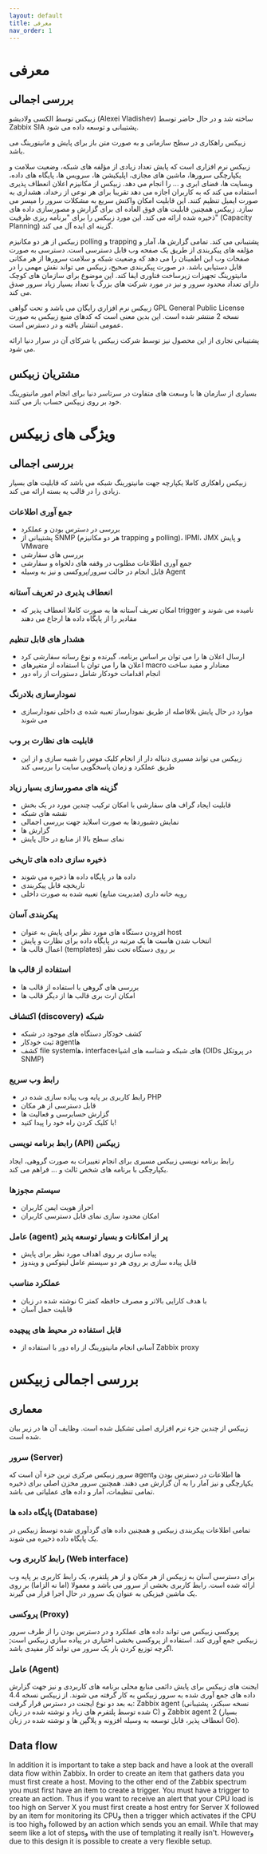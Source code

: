 ```yaml
---
layout: default
title: معرفی
nav_order: 1
---
```


# معرفی
## بررسی اجمالی
زبیکس توسط الکسی ولادیشو (Alexei Vladishev) ساخته شد و در حال حاضر توسط Zabbix SIA پشتیبانی و توسعه داده می شود.

زبیکس راهکاری در سطح سازمانی و به صورت متن باز برای پایش و مانیتورینگ می باشد.

زبیکس نرم افزاری است که پایش تعداد زیادی از مؤلفه های شبکه، وضعیت سلامت و یکپارچگی سرورها، ماشین های مجازی، اپلیکیشن ها، سرویس ها، پایگاه های داده، وبسایت ها، فضای ابری و ... را انجام می دهد. زبیکس از مکانیزم اعلان انعطاف پذیری استفاده می کند که به کاربران اجازه می دهد تقریبا برای هر نوعی از رخداد، هشداری به صورت ایمیل تنظیم کنند. این قابلیت امکان واکنش سریع به مشکلات سرور را میسر می سازد. زبیکس همچنین قابلیت های فوق العاده ای برای گزارش و مصورسازی داده های ذخیره شده ارائه می کند. این مورد زبیکس را برای "برنامه ریزی ظرفیت" (Capacity Planning) گزینه ای ایده آل می کند.

زبیکس از هر دو مکانیزم polling و trapping پشتیبانی می کند. تمامی گزارش ها، آمار و مؤلفه های پیکربندی از طریق یک صفحه وب قابل دسترسی است. دسترسی به صورت صفحات وب این اطمینان را می دهد که وضعیت شبکه و سلامت سرورها از هر مکانی قابل دستیابی باشد. در صورت پیکربندی صحیح، زبیکس می تواند نقش مهمی را در مانیتورینگ تجهیزات زیرساخت فناوری ایفا کند. این موضوع برای سازمان های کوچک دارای تعداد محدود سرور و نیز در مورد شرکت های بزرگ با تعداد بسیار زیاد سرور صدق می کند.

زبیکس نرم افزاری رایگان می باشد و تحت گواهی GPL General Public License نسخه 2 منتشر شده است. این بدین معنی است که کدهای منبع زبیکس به صورت عمومی انتشار یافته و در دسترس است.

پشتیبانی تجاری از این محصول نیز توسط شرکت زبیکس یا شرکای آن در سرار دنیا ارائه می شود.


## مشتریان زبیکس
بسیاری از سازمان ها با وسعت های متفاوت در سرتاسر دنیا برای انجام امور مانیتورینگ خود بر روی زبیکس حساب باز می کنند.


# ویژگی های زبیکس
## بررسی اجمالی
زبیکس راهکاری کاملا یکپارچه جهت مانیتورینگ شبکه می باشد که قابلیت های بسیار زیادی را در قالب یه بسته ارائه می کند.

### جمع آوری اطلاعات

- بررسی در دسترس بودن و عملکرد
- پشتیبانی از SNMP (هر دو مکانیزم trapping و polling)، IPMI، JMX و پایش VMware
- بررسی های سفارشی
- جمع آوری اطلاعات مطلوب در وقفه های دلخواه و سفارشی
- قابل انجام در حالت سرور/پروکسی و نیز به وسیله Agent

### انعطاف پذیری در تعریف آستانه

- امکان تعریف آستانه ها به صورت کاملا انعطاف پذیر که trigger نامیده می شوند و مقادیر را از پایگاه داده ها ارجاع می دهند

### هشدار های قابل تنظیم

- ارسال اعلان ها را می توان بر اساس برنامه، گیرنده و نوع رسانه سفارشی کرد
- اعلان ها را می توان با استفاده از متغیرهای macro معنادار و مفید ساخت
- انجام اقدامات خودکار شامل دستورات از راه دور

### نمودارسازی بلادرنگ

- موارد در حال پایش بلافاصله از طریق نمودارساز تعبیه شده ی داخلی نمودارسازی می شوند

### قابلیت های نظارت بر وب

- زبیکس می تواند مسیری دنباله دار از انجام کلیک موس را شبیه سازی و از این طریق عملکرد و زمان پاسخگویی سایت را بررسی کند

### گزینه های مصورسازی بسیار زیاد

- قابلیت ایجاد گراف های سفارشی با امکان ترکیب چندین مورد در یک بخش
- نقشه های شبکه
- نمایش دشبوردها به صورت اسلاید جهت بررسی اجمالی
- گزارش ها
- نمای سطح بالا از منابع در حال پایش

### ذخیره سازی داده های تاریخی

- داده ها در پایگاه داده ها ذخیره می شوند
- تاریخچه قابل پیکربندی
- رویه خانه داری (مدیریت منابع) تعبیه شده به صورت داخلی

### پیکربندی آسان

- افزودن دستگاه های مورد نظر برای پایش به عنوان host
- انتخاب شدن هاست ها یک مرتبه در پایگاه داده برای نظارت و پایش
- اعمال قالب ها (templates) بر روی دستگاه تحت نظر

### استفاده از قالب ها

- بررسی های گروهی با استفاده از قالب ها
- امکان ارث بری قالب ها از دیگر قالب ها

### اکتشاف (discovery) شبکه

- کشف خودکار دستگاه های موجود در شبکه
- ثبت خودکار agentها
- کشف file systemها، interfaceهای شبکه و شناسه های اشیاء (OIDs در پروتکل SNMP)

### رابط وب سریع

- رابط کاربری بر پایه وب پیاده سازی  شده در PHP
- قابل دسترسی از هر مکان
- گزارش حسابرسی و فعالیت ها
- با کلیک کردن راه خود را پیدا کنید!

### رابط برنامه نویسی (API) زبیکس

رابط برنامه نویسی زبیکس مسیری برای انجام تغییرات به صورت گروهی، ایجاد یکپارچگی با برنامه های شخص ثالث و ... فراهم می کند.

### سیستم مجوزها

- احراز هویت ایمن کاربران
- امکان محدود سازی نمای قابل دسترسی کاربران

### عامل (agent) پر از امکانات و بسیار توسعه پذیر

- پیاده سازی بر روی اهداف مورد نظر برای پایش
- قابل پیاده سازی بر روی هر دو سیستم عامل لینوکس و ویندوز

### عملکرد مناسب

- نوشته شده در زبان C با هدف کارایی بالاتر و مصرف حافظه کمتر
- قابلیت حمل آسان

### قابل استفاده در محیط های پیچیده

- آسانی انجام مانیتورینگ از راه دور با استفاده از Zabbix proxy



# بررسی اجمالی زبیکس
## معماری
زبیکس از چندین جزء نرم افزاری اصلی تشکیل شده است. وظایف آن ها در زیر بیان شده است.

### سرور (Server)

سرور زبیکس مرکزی ترین جزء آن است که agentها اطلاعات در دسترس بودن و یکپارچگی و نیز آمار را به آن گزارش می دهند. همچنین سرور مخزن اصلی برای ذخیره تمامی تنظیمات، آمار و داده های عملیاتی می باشد.

### پایگاه داده ها (Database)
تمامی اطلاعات پیکربندی زبیکس و همچنین داده های گردآوری شده توسط زبیکس در یک پایگاه داده ذخیره می شوند.

### رابط کاربری وب (Web interface)
برای دسترسی آسان به زبیکس از هر مکان و از هر پلتفرم، یک رابط کاربری بر پایه وب ارائه شده است. رابط کاربری بخشی از سرور می باشد و معمولا (اما نه الزاما) بر روی یک ماشین فیزیکی به عنوان یک سرور در حال اجرا قرار می گیرند.

### پروکسی (Proxy)
پروکسی زبیکس می تواند داده های عملکرد و در دسترس بودن را از طرف سرور زبیکس جمع آوری کند. استفاده از پروکسی بخشی اختیاری در پیاده سازی زبیکس است; اگرچه توزیع کردن بار یک سرور می تواند کار مفیدی باشد.

### عامل (Agent)
ایجنت های زبیکس برای پایش دائمی منابع محلی برنامه های کاربردی و نیز جهت گزارش داده های جمع آوری شده به سرور زبیکس به کار گرفته می شوند. از زبیکس نسخه 4.4 به بعد دو نوع ایجنت در دسترس قرار گرفت: Zabbix agent (نسخه سبکتر، پشتیبانی شده توسط پلتفرم های زیاد و نوشته شده در زبان C) و Zabbix agent 2 (بسیار انعطاف پذیر، قابل توسعه به وسیله افزونه و پلاگین ها و نوشته شده در زبان Go).

## Data flow
In addition it is important to take a step back and have a look at the overall data flow within Zabbix. In order to create an item that gathers data you must first create a host. Moving to the other end of the Zabbix spectrum you must first have an item to create a trigger. You must have a trigger to create an action. Thus if you want to receive an alert that your CPU load is too high on Server X you must first create a host entry for Server X followed by an item for monitoring its CPUو then a trigger which activates if the CPU is too highو followed by an action which sends you an email. While that may seem like a lot of stepsو with the use of templating it really isn't. Howeverو due to this design it is possible to create a very flexible setup.
